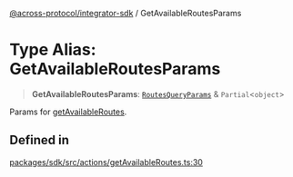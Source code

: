 [@across-protocol/integrator-sdk](../README.md) / GetAvailableRoutesParams

# Type Alias: GetAvailableRoutesParams

> **GetAvailableRoutesParams**: [`RoutesQueryParams`](RoutesQueryParams.md) & `Partial`\<`object`\>

Params for [getAvailableRoutes](../functions/getAvailableRoutes.md).

## Defined in

[packages/sdk/src/actions/getAvailableRoutes.ts:30](https://github.com/across-protocol/toolkit/blob/291e746cb19cfa8d76835b72ba70acec1a2f9971/packages/sdk/src/actions/getAvailableRoutes.ts#L30)
